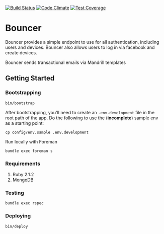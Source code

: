 [![Build Status](https://travis-ci.org/MonsieurCode/bouncer.svg?branch=master)](https://travis-ci.org/MonsieurCode/bouncer)
[![Code Climate](https://codeclimate.com/github/MonsieurCode/bouncer/badges/gpa.svg)](https://codeclimate.com/github/MonsieurCode/bouncer)
[![Test Coverage](https://codeclimate.com/github/MonsieurCode/bouncer/badges/coverage.svg)](https://codeclimate.com/github/MonsieurCode/bouncer)

Bouncer
===

Bouncer provides a simple endpoint to use for all authentication, including users and devices. Bouncer also allows users to log in via facebook and create devices.

Bouncer sends transactional emails via Mandrill templates

## Getting Started

### Bootstrapping

```
bin/bootstrap
```

After bootstrapping, you'll need to create an `.env.development` file in the root path of the
app. Do the following to use the (**incomplete**) sample env as a starting point:

```
cp config/env.sample .env.development
```

Run locally with Foreman

```
bundle exec foreman s
```

### Requirements

1. Ruby 2.1.2
2. MongoDB

### Testing

```
bundle exec rspec
```

### Deploying

```
bin/deploy
```
